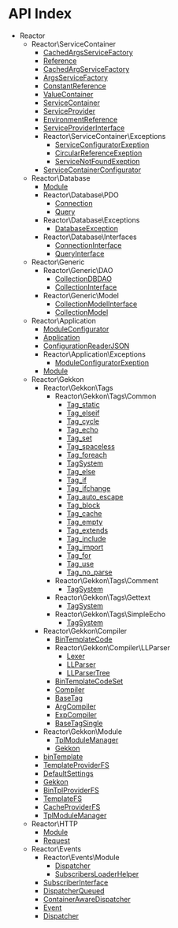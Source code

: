 API Index
=========

* Reactor
    * Reactor\ServiceContainer
        * [CachedArgsServiceFactory](Reactor-ServiceContainer-CachedArgsServiceFactory.md)
        * [Reference](Reactor-ServiceContainer-Reference.md)
        * [CachedArgServiceFactory](Reactor-ServiceContainer-CachedArgServiceFactory.md)
        * [ArgsServiceFactory](Reactor-ServiceContainer-ArgsServiceFactory.md)
        * [ConstantReference](Reactor-ServiceContainer-ConstantReference.md)
        * [ValueContainer](Reactor-ServiceContainer-ValueContainer.md)
        * [ServiceContainer](Reactor-ServiceContainer-ServiceContainer.md)
        * [ServiceProvider](Reactor-ServiceContainer-ServiceProvider.md)
        * [EnvironmentReference](Reactor-ServiceContainer-EnvironmentReference.md)
        * [ServiceProviderInterface](Reactor-ServiceContainer-ServiceProviderInterface.md)
        * Reactor\ServiceContainer\Exceptions
            * [ServiceConfiguratorExeption](Reactor-ServiceContainer-Exceptions-ServiceConfiguratorExeption.md)
            * [CircularReferenceExeption](Reactor-ServiceContainer-Exceptions-CircularReferenceExeption.md)
            * [ServiceNotFoundExeption](Reactor-ServiceContainer-Exceptions-ServiceNotFoundExeption.md)
        * [ServiceContainerConfigurator](Reactor-ServiceContainer-ServiceContainerConfigurator.md)
    * Reactor\Database
        * [Module](Reactor-Database-Module.md)
        * Reactor\Database\PDO
            * [Connection](Reactor-Database-PDO-Connection.md)
            * [Query](Reactor-Database-PDO-Query.md)
        * Reactor\Database\Exceptions
            * [DatabaseException](Reactor-Database-Exceptions-DatabaseException.md)
        * Reactor\Database\Interfaces
            * [ConnectionInterface](Reactor-Database-Interfaces-ConnectionInterface.md)
            * [QueryInterface](Reactor-Database-Interfaces-QueryInterface.md)
    * Reactor\Generic
        * Reactor\Generic\DAO
            * [CollectionDBDAO](Reactor-Generic-DAO-CollectionDBDAO.md)
            * [CollectionInterface](Reactor-Generic-DAO-CollectionInterface.md)
        * Reactor\Generic\Model
            * [CollectionModelInterface](Reactor-Generic-Model-CollectionModelInterface.md)
            * [CollectionModel](Reactor-Generic-Model-CollectionModel.md)
    * Reactor\Application
        * [ModuleConfigurator](Reactor-Application-ModuleConfigurator.md)
        * [Application](Reactor-Application-Application.md)
        * [ConfigurationReaderJSON](Reactor-Application-ConfigurationReaderJSON.md)
        * Reactor\Application\Exceptions
            * [ModuleConfiguratorExeption](Reactor-Application-Exceptions-ModuleConfiguratorExeption.md)
        * [Module](Reactor-Application-Module.md)
    * Reactor\Gekkon
        * Reactor\Gekkon\Tags
            * Reactor\Gekkon\Tags\Common
                * [Tag_static](Reactor-Gekkon-Tags-Common-Tag_static.md)
                * [Tag_elseif](Reactor-Gekkon-Tags-Common-Tag_elseif.md)
                * [Tag_cycle](Reactor-Gekkon-Tags-Common-Tag_cycle.md)
                * [Tag_echo](Reactor-Gekkon-Tags-Common-Tag_echo.md)
                * [Tag_set](Reactor-Gekkon-Tags-Common-Tag_set.md)
                * [Tag_spaceless](Reactor-Gekkon-Tags-Common-Tag_spaceless.md)
                * [Tag_foreach](Reactor-Gekkon-Tags-Common-Tag_foreach.md)
                * [TagSystem](Reactor-Gekkon-Tags-Common-TagSystem.md)
                * [Tag_else](Reactor-Gekkon-Tags-Common-Tag_else.md)
                * [Tag_if](Reactor-Gekkon-Tags-Common-Tag_if.md)
                * [Tag_ifchange](Reactor-Gekkon-Tags-Common-Tag_ifchange.md)
                * [Tag_auto_escape](Reactor-Gekkon-Tags-Common-Tag_auto_escape.md)
                * [Tag_block](Reactor-Gekkon-Tags-Common-Tag_block.md)
                * [Tag_cache](Reactor-Gekkon-Tags-Common-Tag_cache.md)
                * [Tag_empty](Reactor-Gekkon-Tags-Common-Tag_empty.md)
                * [Tag_extends](Reactor-Gekkon-Tags-Common-Tag_extends.md)
                * [Tag_include](Reactor-Gekkon-Tags-Common-Tag_include.md)
                * [Tag_import](Reactor-Gekkon-Tags-Common-Tag_import.md)
                * [Tag_for](Reactor-Gekkon-Tags-Common-Tag_for.md)
                * [Tag_use](Reactor-Gekkon-Tags-Common-Tag_use.md)
                * [Tag_no_parse](Reactor-Gekkon-Tags-Common-Tag_no_parse.md)
            * Reactor\Gekkon\Tags\Comment
                * [TagSystem](Reactor-Gekkon-Tags-Comment-TagSystem.md)
            * Reactor\Gekkon\Tags\Gettext
                * [TagSystem](Reactor-Gekkon-Tags-Gettext-TagSystem.md)
            * Reactor\Gekkon\Tags\SimpleEcho
                * [TagSystem](Reactor-Gekkon-Tags-SimpleEcho-TagSystem.md)
        * Reactor\Gekkon\Compiler
            * [BinTemplateCode](Reactor-Gekkon-Compiler-BinTemplateCode.md)
            * Reactor\Gekkon\Compiler\LLParser
                * [Lexer](Reactor-Gekkon-Compiler-LLParser-Lexer.md)
                * [LLParser](Reactor-Gekkon-Compiler-LLParser-LLParser.md)
                * [LLParserTree](Reactor-Gekkon-Compiler-LLParser-LLParserTree.md)
            * [BinTemplateCodeSet](Reactor-Gekkon-Compiler-BinTemplateCodeSet.md)
            * [Compiler](Reactor-Gekkon-Compiler-Compiler.md)
            * [BaseTag](Reactor-Gekkon-Compiler-BaseTag.md)
            * [ArgCompiler](Reactor-Gekkon-Compiler-ArgCompiler.md)
            * [ExpCompiler](Reactor-Gekkon-Compiler-ExpCompiler.md)
            * [BaseTagSingle](Reactor-Gekkon-Compiler-BaseTagSingle.md)
        * Reactor\Gekkon\Module
            * [TplModuleManager](Reactor-Gekkon-Module-TplModuleManager.md)
            * [Gekkon](Reactor-Gekkon-Module-Gekkon.md)
        * [binTemplate](Reactor-Gekkon-binTemplate.md)
        * [TemplateProviderFS](Reactor-Gekkon-TemplateProviderFS.md)
        * [DefaultSettings](Reactor-Gekkon-DefaultSettings.md)
        * [Gekkon](Reactor-Gekkon-Gekkon.md)
        * [BinTplProviderFS](Reactor-Gekkon-BinTplProviderFS.md)
        * [TemplateFS](Reactor-Gekkon-TemplateFS.md)
        * [CacheProviderFS](Reactor-Gekkon-CacheProviderFS.md)
        * [TplModuleManager](Reactor-Gekkon-TplModuleManager.md)
    * Reactor\HTTP
        * [Module](Reactor-HTTP-Module.md)
        * [Request](Reactor-HTTP-Request.md)
    * Reactor\Events
        * Reactor\Events\Module
            * [Dispatcher](Reactor-Events-Module-Dispatcher.md)
            * [SubscribersLoaderHelper](Reactor-Events-Module-SubscribersLoaderHelper.md)
        * [SubscriberInterface](Reactor-Events-SubscriberInterface.md)
        * [DispatcherQueued](Reactor-Events-DispatcherQueued.md)
        * [ContainerAwareDispatcher](Reactor-Events-ContainerAwareDispatcher.md)
        * [Event](Reactor-Events-Event.md)
        * [Dispatcher](Reactor-Events-Dispatcher.md)

